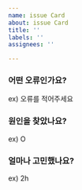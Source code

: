 ```yaml
---
name: issue Card
about: issue Card
title: ''
labels: ''
assignees: ''

---
```


### 어떤 오류인가요?
ex) 오류를 적어주세요

### 원인을 찾았나요? 
ex) O

### 얼마나 고민했나요?
ex) 2h
